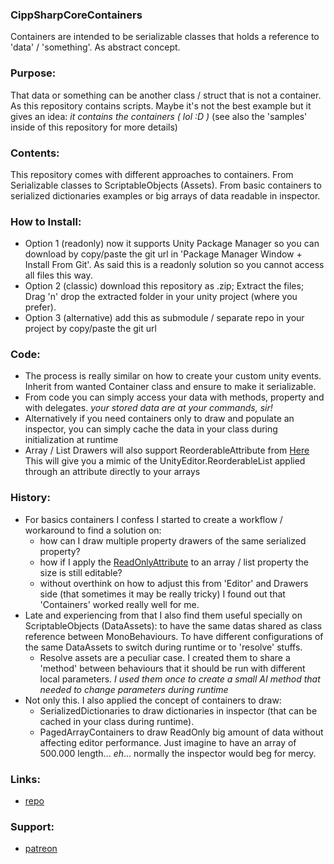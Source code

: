 ### CippSharpCoreContainers
Containers are intended to be serializable classes that holds a reference to 'data' / 'something'. 
As abstract concept.

### Purpose:
That data or something can be another class / struct that is not a container. As this repository contains scripts.
Maybe it's not the best example but it gives an idea: _it contains the containers ( lol :D )_
(see also the 'samples' inside of this repository for more details)

### Contents:
This repository comes with different approaches to containers. From Serializable classes to ScriptableObjects (Assets).
From basic containers to serialized dictionaries examples or big arrays of data readable in inspector.

### How to Install:
- Option 1 (readonly) now it supports Unity Package Manager so you can download by copy/paste the git url in 'Package Manager Window + Install From Git'.
  As said this is a readonly solution so you cannot access all files this way.
- Option 2 (classic) download this repository as .zip; Extract the files; Drag 'n' drop the extracted folder in your unity project (where you prefer).
- Option 3 (alternative) add this as submodule / separate repo in your project by copy/paste the git url
  

### Code:
* The process is really similar on how to create your custom unity events. Inherit from wanted Container class
and ensure to make it serializable.
* From code you can simply access your data with methods, property and with delegates. 
_your stored data are at your commands, sir!_
* Alternatively if you need containers only to draw and populate an inspector, 
you can simply cache the data in your class during initialization at runtime
* Array / List Drawers will also support ReorderableAttribute from [Here](https://github.com/Cippman/Unity-Reorderable-List.git)
This will give you a mimic of the UnityEditor.ReorderableList applied through an attribute directly to your arrays


### History: 
* For basics containers I confess I started to create a workflow / workaround to find a solution on:
    * how can I draw multiple property drawers of the same serialized property?
    * how if I apply the [ReadOnlyAttribute](https://answers.unity.com/questions/489942/how-to-make-a-readonly-property-in-inspector.html) to an array / list property the size is still editable?
    * without overthink on how to adjust this from 'Editor' and Drawers side (that sometimes it may be really tricky)
     I found out that 'Containers' worked really well for me.
* Late and experiencing from that I also find them useful specially on ScriptableObjects (DataAssets): to have
the same datas shared as class reference between MonoBehaviours. To have different configurations of the same
 DataAssets to switch during runtime or to 'resolve' stuffs.
    * Resolve assets are a peculiar case. I created them to share a 'method' between behaviours that 
    it should be run with different local parameters. _I used them once to create a small AI method that needed to change parameters during runtime_
* Not only this. I also applied the concept of containers to draw:
    * SerializedDictionaries to draw dictionaries in inspector (that can be cached in your class during runtime).
    * PagedArrayContainers to draw ReadOnly big amount of data without affecting editor performance. 
    Just imagine to have an array of 500.000 length... _eh_... normally the inspector would beg for mercy. 

### Links:
- [repo](https://github.com/ZiosTheCloudburster/CippSharpCoreContainers.git)

### Support:
- [patreon](https://www.patreon.com/AlessandroSalani)

